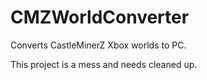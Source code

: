 # CMZWorldConverter
Converts CastleMinerZ Xbox worlds to PC.

This project is a mess and needs cleaned up.
